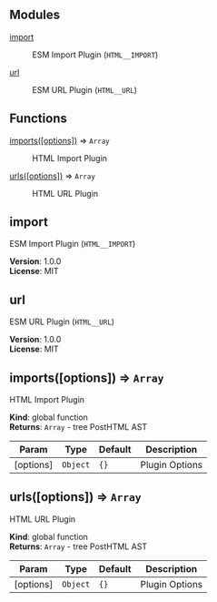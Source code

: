 ## Modules

<dl>
<dt><a href="#module_import">import</a></dt>
<dd><p>ESM Import Plugin (<code>HTML__IMPORT</code>)</p>
</dd>
<dt><a href="#module_url">url</a></dt>
<dd><p>ESM URL Plugin (<code>HTML__URL</code>)</p>
</dd>
</dl>

## Functions

<dl>
<dt><a href="#imports">imports([options])</a> ⇒ <code>Array</code></dt>
<dd><p>HTML Import Plugin</p>
</dd>
<dt><a href="#urls">urls([options])</a> ⇒ <code>Array</code></dt>
<dd><p>HTML URL Plugin</p>
</dd>
</dl>

<a name="module_import"></a>

## import
ESM Import Plugin (`HTML__IMPORT`)

**Version**: 1.0.0  
**License**: MIT  
<a name="module_url"></a>

## url
ESM URL Plugin (`HTML__URL`)

**Version**: 1.0.0  
**License**: MIT  
<a name="imports"></a>

## imports([options]) ⇒ <code>Array</code>
HTML Import Plugin

**Kind**: global function  
**Returns**: <code>Array</code> - tree  PostHTML AST  

| Param | Type | Default | Description |
| --- | --- | --- | --- |
| [options] | <code>Object</code> | <code>{}</code> | Plugin Options |

<a name="urls"></a>

## urls([options]) ⇒ <code>Array</code>
HTML URL Plugin

**Kind**: global function  
**Returns**: <code>Array</code> - tree  PostHTML AST  

| Param | Type | Default | Description |
| --- | --- | --- | --- |
| [options] | <code>Object</code> | <code>{}</code> | Plugin Options |

